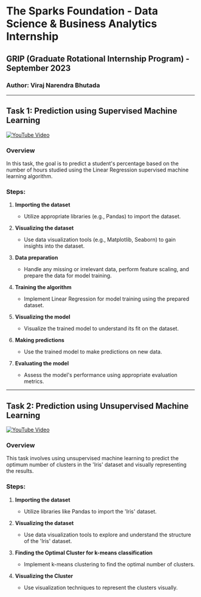 # The Sparks Foundation - Data Science & Business Analytics Internship
## GRIP (Graduate Rotational Internship Program) - September 2023

### Author: **Viraj Narendra Bhutada** 

---

## Task 1: Prediction using Supervised Machine Learning 
[![YouTube Video](https://cdn4.iconfinder.com/data/icons/social-media-and-logos-11/32/Logo_Youtube-128.png)](https://www.youtube.com/watch?v=PoV7-eMUqYw&t=11s)

### Overview
In this task, the goal is to predict a student's percentage based on the number of hours studied using the Linear Regression supervised machine learning algorithm.

### Steps:

1. **Importing the dataset**
   - Utilize appropriate libraries (e.g., Pandas) to import the dataset.

2. **Visualizing the dataset**
   - Use data visualization tools (e.g., Matplotlib, Seaborn) to gain insights into the dataset.

3. **Data preparation**
   - Handle any missing or irrelevant data, perform feature scaling, and prepare the data for model training.

4. **Training the algorithm**
   - Implement Linear Regression for model training using the prepared dataset.

5. **Visualizing the model**
   - Visualize the trained model to understand its fit on the dataset.

6. **Making predictions**
   - Use the trained model to make predictions on new data.

7. **Evaluating the model**
   - Assess the model's performance using appropriate evaluation metrics.

---


## Task 2: Prediction using Unsupervised Machine Learning
[![YouTube Video](https://cdn4.iconfinder.com/data/icons/social-media-and-logos-11/32/Logo_Youtube-128.png)](https://www.youtube.com/watch?v=xTRXOLI0VBQ)

### Overview
This task involves using unsupervised machine learning to predict the optimum number of clusters in the 'Iris' dataset and visually representing the results.

### Steps:

1. **Importing the dataset**
   - Utilize libraries like Pandas to import the 'Iris' dataset.

2. **Visualizing the dataset**
   - Use data visualization tools to explore and understand the structure of the 'Iris' dataset.

3. **Finding the Optimal Cluster for k-means classification**
   - Implement k-means clustering to find the optimal number of clusters.

4. **Visualizing the Cluster**
   - Use visualization techniques to represent the clusters visually.

